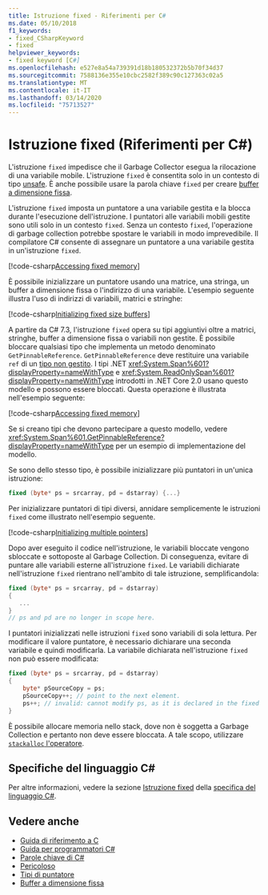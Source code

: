 ```yaml
---
title: Istruzione fixed - Riferimenti per C#
ms.date: 05/10/2018
f1_keywords:
- fixed_CSharpKeyword
- fixed
helpviewer_keywords:
- fixed keyword [C#]
ms.openlocfilehash: e527e8a54a739391d18b180532372b5b70f34d37
ms.sourcegitcommit: 7588136e355e10cbc2582f389c90c127363c02a5
ms.translationtype: MT
ms.contentlocale: it-IT
ms.lasthandoff: 03/14/2020
ms.locfileid: "75713527"
---
```

# <a name="fixed-statement-c-reference"></a>Istruzione fixed (Riferimenti per C#)

L'istruzione `fixed` impedisce che il Garbage Collector esegua la rilocazione di una variabile mobile. L'istruzione `fixed` è consentita solo in un contesto di tipo [unsafe](unsafe.md). È anche possibile usare la parola chiave `fixed` per creare [buffer a dimensione fissa](../../programming-guide/unsafe-code-pointers/fixed-size-buffers.md).

L'istruzione `fixed` imposta un puntatore a una variabile gestita e la blocca durante l'esecuzione dell'istruzione. I puntatori alle variabili mobili gestite sono utili solo in un contesto `fixed`. Senza un contesto `fixed`, l'operazione di garbage collection potrebbe spostare le variabili in modo imprevedibile. Il compilatore C# consente di assegnare un puntatore a una variabile gestita in un'istruzione `fixed`.

[!code-csharp[Accessing fixed memory](../../../../samples/snippets/csharp/keywords/FixedKeywordExamples.cs#1)]

È possibile inizializzare un puntatore usando una matrice, una stringa, un buffer a dimensione fissa o l'indirizzo di una variabile. L'esempio seguente illustra l'uso di indirizzi di variabili, matrici e stringhe:

[!code-csharp[Initializing fixed size buffers](../../../../samples/snippets/csharp/keywords/FixedKeywordExamples.cs#2)]

A partire da C# 7.3, l'istruzione `fixed` opera su tipi aggiuntivi oltre a matrici, stringhe, buffer a dimensione fissa o variabili non gestite. È possibile bloccare qualsiasi tipo che implementa un metodo denominato `GetPinnableReference`. `GetPinnableReference` deve restituire una variabile `ref` di un [tipo non gestito](../builtin-types/unmanaged-types.md). I tipi .NET <xref:System.Span%601?displayProperty=nameWithType> e <xref:System.ReadOnlySpan%601?displayProperty=nameWithType> introdotti in .NET Core 2.0 usano questo modello e possono essere bloccati. Questa operazione è illustrata nell'esempio seguente:

[!code-csharp[Accessing fixed memory](../../../../samples/snippets/csharp/keywords/FixedKeywordExamples.cs#FixedSpan)]

Se si creano tipi che devono partecipare a questo modello, vedere <xref:System.Span%601.GetPinnableReference?displayProperty=nameWithType> per un esempio di implementazione del modello.

Se sono dello stesso tipo, è possibile inizializzare più puntatori in un'unica istruzione:

```csharp
fixed (byte* ps = srcarray, pd = dstarray) {...}
```

Per inizializzare puntatori di tipi diversi, annidare semplicemente le istruzioni `fixed` come illustrato nell'esempio seguente.

[!code-csharp[Initializing multiple pointers](../../../../samples/snippets/csharp/keywords/FixedKeywordExamples.cs#3)]

Dopo aver eseguito il codice nell'istruzione, le variabili bloccate vengono sbloccate e sottoposte al Garbage Collection. Di conseguenza, evitare di puntare alle variabili esterne all'istruzione `fixed`. Le variabili dichiarate nell'istruzione `fixed` rientrano nell'ambito di tale istruzione, semplificandola:

```csharp
fixed (byte* ps = srcarray, pd = dstarray)
{
   ...
}
// ps and pd are no longer in scope here.
```

I puntatori inizializzati nelle istruzioni `fixed` sono variabili di sola lettura. Per modificare il valore puntatore, è necessario dichiarare una seconda variabile e quindi modificarla. La variabile dichiarata nell'istruzione `fixed` non può essere modificata:

```csharp
fixed (byte* ps = srcarray, pd = dstarray)
{
    byte* pSourceCopy = ps;
    pSourceCopy++; // point to the next element.
    ps++; // invalid: cannot modify ps, as it is declared in the fixed statement.
}
```

È possibile allocare memoria nello stack, dove non è soggetta a Garbage Collection e pertanto non deve essere bloccata. A tale scopo, utilizzare [ `stackalloc` l'operatore](../operators/stackalloc.md).

## <a name="c-language-specification"></a>Specifiche del linguaggio C#

Per altre informazioni, vedere la sezione [Istruzione fixed](~/_csharplang/spec/unsafe-code.md#the-fixed-statement) della [specifica del linguaggio C#](~/_csharplang/spec/introduction.md).

## <a name="see-also"></a>Vedere anche

- [Guida di riferimento a C](../index.md)
- [Guida per programmatori C#](../../programming-guide/index.md)
- [Parole chiave di C#](index.md)
- [Pericoloso](unsafe.md)
- [Tipi di puntatore](../../programming-guide/unsafe-code-pointers/pointer-types.md)
- [Buffer a dimensione fissa](../../programming-guide/unsafe-code-pointers/fixed-size-buffers.md)
